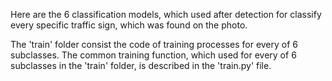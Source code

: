 Here are the 6 classification models, which used after detection for classify every specific traffic sign, which was
found on the photo.

The 'train' folder consist the code of training processes for every of 6 subclasses. The common training function,
which used for every of 6 subclasses in the 'train' folder, is described in the 'train.py' file. 